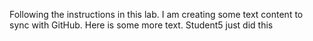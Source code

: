 Following the instructions in this lab.
I am creating some text content to sync with GitHub.
Here is some more text.
Student5 just did this
